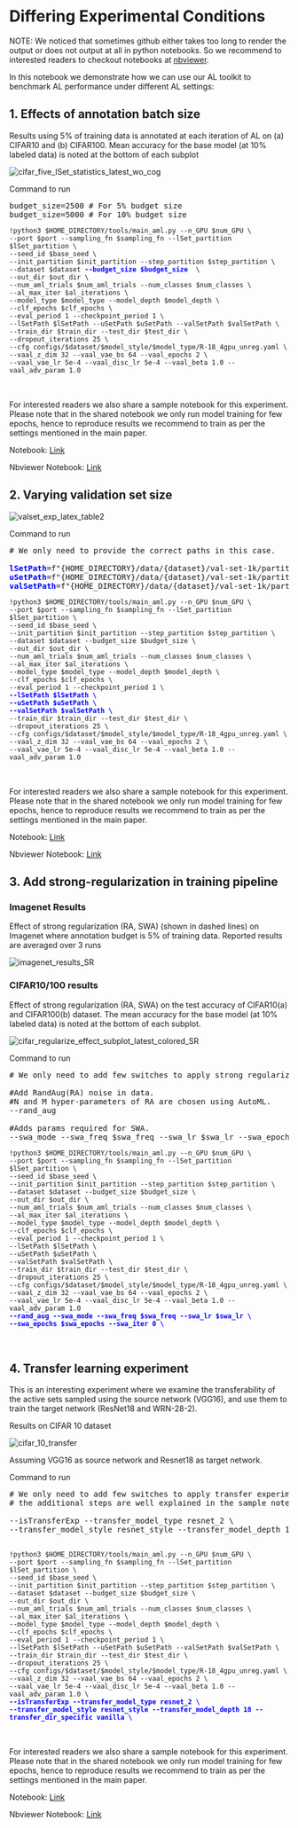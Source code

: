 # Differing Experimental Conditions

NOTE: We noticed that sometimes github either takes too long to render the output or does not output at all in python notebooks. 
So we recommend to interested readers to checkout notebooks at [nbviewer](https://nbviewer.org/).

In this notebook we demonstrate how we can use our AL toolkit to benchmark AL performance under different AL settings:

## 1. Effects of annotation batch size

Results using 5% of training data is annotated at each iteration of AL on (a) CIFAR10 and (b) CIFAR100. Mean accuracy for the base model (at 10% labeled data) is noted at the bottom of each subplot

<img src="../paper_images/cifar_budgetsize_subplot_latest_wo_cog.png" alt="cifar_five_lSet_statistics_latest_wo_cog"/>

Command to run
<pre>
budget_size=2500 # For 5% budget size
budget_size=5000 # For 10% budget size
<code>
!python3 $HOME_DIRECTORY/tools/main_aml.py --n_GPU $num_GPU \
--port $port --sampling_fn $sampling_fn --lSet_partition $lSet_partition \
--seed_id $base_seed \
--init_partition $init_partition --step_partition $step_partition \
--dataset $dataset <b style="color:blue">--budget_size $budget_size </b> \
--out_dir $out_dir \
--num_aml_trials $num_aml_trials --num_classes $num_classes \
--al_max_iter $al_iterations \
--model_type $model_type --model_depth $model_depth \
--clf_epochs $clf_epochs \
--eval_period 1 --checkpoint_period 1 \
--lSetPath $lSetPath --uSetPath $uSetPath --valSetPath $valSetPath \
--train_dir $train_dir --test_dir $test_dir \
--dropout_iterations 25 \
--cfg configs/$dataset/$model_style/$model_type/R-18_4gpu_unreg.yaml \
--vaal_z_dim 32 --vaal_vae_bs 64 --vaal_epochs 2 \
--vaal_vae_lr 5e-4 --vaal_disc_lr 5e-4 --vaal_beta 1.0 --vaal_adv_param 1.0 
</code>

</pre>

For interested readers we also share a sample notebook for this experiment. Please note that in the shared notebook we only run model training for few epochs, 
hence to reproduce results we recommend to train as per the settings mentioned in the main paper. 

Notebook: [Link](../notebooks/budgetsize_exp.ipynb)

Nbviewer Notebook: [Link](https://nbviewer.org/github/PrateekMunjal/wowal/blob/master/notebooks/budgetsize_exp.ipynb)


## 2. Varying validation set size

<img src="../paper_images/valset_exp_latex_table2.png" alt="valset_exp_latex_table2">

Command to run
<pre>
# We only need to provide the correct paths in this case.

<b style="color:blue">lSetPath</b>=f"{HOME_DIRECTORY}/data/{dataset}/val-set-1k/partition_{lSet_partition}/lSet_{dataset}.npy"
<b style="color:blue">uSetPath</b>=f"{HOME_DIRECTORY}/data/{dataset}/val-set-1k/partition_{lSet_partition}/uSet_{dataset}.npy"
<b style="color:blue">valSetPath</b>=f"{HOME_DIRECTORY}/data/{dataset}/val-set-1k/partition_{lSet_partition}/valSet_{dataset}.npy" 
<code>
!python3 $HOME_DIRECTORY/tools/main_aml.py --n_GPU $num_GPU \
--port $port --sampling_fn $sampling_fn --lSet_partition $lSet_partition \
--seed_id $base_seed \
--init_partition $init_partition --step_partition $step_partition \
--dataset $dataset --budget_size $budget_size \
--out_dir $out_dir \
--num_aml_trials $num_aml_trials --num_classes $num_classes \
--al_max_iter $al_iterations \
--model_type $model_type --model_depth $model_depth \
--clf_epochs $clf_epochs \
--eval_period 1 --checkpoint_period 1 \
<b style="color:blue">--lSetPath $lSetPath \
--uSetPath $uSetPath \
--valSetPath $valSetPath \</b>
--train_dir $train_dir --test_dir $test_dir \
--dropout_iterations 25 \
--cfg configs/$dataset/$model_style/$model_type/R-18_4gpu_unreg.yaml \
--vaal_z_dim 32 --vaal_vae_bs 64 --vaal_epochs 2 \
--vaal_vae_lr 5e-4 --vaal_disc_lr 5e-4 --vaal_beta 1.0 --vaal_adv_param 1.0 
</code>

</pre>

For interested readers we also share a sample notebook for this experiment. Please note that in the shared notebook we only run model training for few epochs, 
hence to reproduce results we recommend to train as per the settings mentioned in the main paper. 

Notebook: [Link](../notebooks/valSetexp_cifar10.ipynb)

Nbviewer Notebook: [Link](https://nbviewer.org/github/PrateekMunjal/wowal/blob/master/notebooks/valSetexp_cifar10.ipynb)

## 3. Add strong-regularization in training pipeline

### Imagenet Results

Effect of strong regularization (RA, SWA) (shown in dashed lines) on Imagenet where annotation budget is 5% of training data. Reported results are averaged over 3 runs

<img src="../paper_images/imagenet_results_SR.png" alt="imagenet_results_SR" >

### CIFAR10/100 results

Effect of strong regularization (RA, SWA) on the test accuracy of CIFAR10(a) and CIFAR100(b) dataset. The mean accuracy for the base model (at 10% labeled data) is noted at the bottom of each subplot.

<img src="../paper_images/cifar_regularize_effect_subplot_latest_colored_SR.png" alt="cifar_regularize_effect_subplot_latest_colored_SR">

Command to run
<pre>
# We only need to add few switches to apply strong regularization

#Add RandAug(RA) noise in data.
#N and M hyper-parameters of RA are chosen using AutoML.
--rand_aug

#Adds params required for SWA.
--swa_mode --swa_freq $swa_freq --swa_lr $swa_lr --swa_epochs $swa_epochs --swa_iter 0
<code>
!python3 $HOME_DIRECTORY/tools/main_aml.py --n_GPU $num_GPU \
--port $port --sampling_fn $sampling_fn --lSet_partition $lSet_partition \
--seed_id $base_seed \
--init_partition $init_partition --step_partition $step_partition \
--dataset $dataset --budget_size $budget_size \
--out_dir $out_dir \
--num_aml_trials $num_aml_trials --num_classes $num_classes \
--al_max_iter $al_iterations \
--model_type $model_type --model_depth $model_depth \
--clf_epochs $clf_epochs \
--eval_period 1 --checkpoint_period 1 \
--lSetPath $lSetPath \
--uSetPath $uSetPath \
--valSetPath $valSetPath \
--train_dir $train_dir --test_dir $test_dir \
--dropout_iterations 25 \
--cfg configs/$dataset/$model_style/$model_type/R-18_4gpu_unreg.yaml \
--vaal_z_dim 32 --vaal_vae_bs 64 --vaal_epochs 2 \
--vaal_vae_lr 5e-4 --vaal_disc_lr 5e-4 --vaal_beta 1.0 --vaal_adv_param 1.0 
<b style="color:blue">--rand_aug --swa_mode --swa_freq $swa_freq --swa_lr $swa_lr \
--swa_epochs $swa_epochs --swa_iter 0 \ </b>
</code>

</pre>

## 4. Transfer learning experiment

This is an interesting experiment where we examine the transferability of the active sets sampled using the 
source network (VGG16), and use them to train the target network (ResNet18 and WRN-28-2). 

Results on CIFAR 10 dataset

<img src="../paper_images/cifar_10_transfer.png" alt="cifar_10_transfer">

Assuming VGG16 as source network and Resnet18 as target network.

Command to run 
<pre>
# We only need to add few switches to apply transfer experiment with few additional steps
# the additional steps are well explained in the sample notebook below.

--isTransferExp --transfer_model_type resnet_2 \
--transfer_model_style resnet_style --transfer_model_depth 18 --transfer_dir_specific vanilla \

<code>
!python3 $HOME_DIRECTORY/tools/main_aml.py --n_GPU $num_GPU \
--port $port --sampling_fn $sampling_fn --lSet_partition $lSet_partition \
--seed_id $base_seed \
--init_partition $init_partition --step_partition $step_partition \
--dataset $dataset --budget_size $budget_size \
--out_dir $out_dir \
--num_aml_trials $num_aml_trials --num_classes $num_classes \
--al_max_iter $al_iterations \
--model_type $model_type --model_depth $model_depth \
--clf_epochs $clf_epochs \
--eval_period 1 --checkpoint_period 1 \
--lSetPath $lSetPath --uSetPath $uSetPath --valSetPath $valSetPath \
--train_dir $train_dir --test_dir $test_dir \
--dropout_iterations 25 \
--cfg configs/$dataset/$model_style/$model_type/R-18_4gpu_unreg.yaml \
--vaal_z_dim 32 --vaal_vae_bs 64 --vaal_epochs 2 \
--vaal_vae_lr 5e-4 --vaal_disc_lr 5e-4 --vaal_beta 1.0 --vaal_adv_param 1.0 \
<b style="color:blue">--isTransferExp --transfer_model_type resnet_2 \
--transfer_model_style resnet_style --transfer_model_depth 18 --transfer_dir_specific vanilla \ </b>
</code>

</pre>

For interested readers we also share a sample notebook for this experiment. Please note that in the shared notebook we only run model training for few epochs, 
hence to reproduce results we recommend to train as per the settings mentioned in the main paper. 

Notebook: [Link](https://github.com/PrateekMunjal/TorchAL/blob/master/notebooks/transfer_active_sets.ipynb)

Nbviewer Notebook: [Link](https://nbviewer.org/github/PrateekMunjal/TorchAL/blob/master/notebooks/transfer_active_sets.ipynb)
